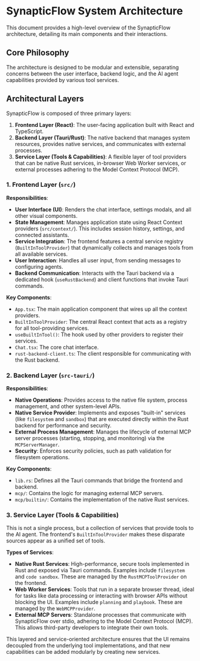 # SynapticFlow System Architecture

This document provides a high-level overview of the SynapticFlow architecture, detailing its main components and their interactions.

## Core Philosophy

The architecture is designed to be modular and extensible, separating concerns between the user interface, backend logic, and the AI agent capabilities provided by various tool services.

## Architectural Layers

SynapticFlow is composed of three primary layers:

1.  **Frontend Layer (React)**: The user-facing application built with React and TypeScript.
2.  **Backend Layer (Tauri/Rust)**: The native backend that manages system resources, provides native services, and communicates with external processes.
3.  **Service Layer (Tools & Capabilities)**: A flexible layer of tool providers that can be native Rust services, in-browser Web Worker services, or external processes adhering to the Model Context Protocol (MCP).

### 1. Frontend Layer (`src/`)

**Responsibilities**:

- **User Interface (UI)**: Renders the chat interface, settings modals, and all other visual components.
- **State Management**: Manages application state using React Context providers (`src/context/`). This includes session history, settings, and connected assistants.
- **Service Integration**: The frontend features a central service registry (`BuiltInToolProvider`) that dynamically collects and manages tools from all available services.
- **User Interaction**: Handles all user input, from sending messages to configuring agents.
- **Backend Communication**: Interacts with the Tauri backend via a dedicated hook (`useRustBackend`) and client functions that invoke Tauri commands.

**Key Components**:

- `App.tsx`: The main application component that wires up all the context providers.
- `BuiltInToolProvider`: The central React context that acts as a registry for all tool-providing services.
- `useBuiltInTool()`: The hook used by other providers to register their services.
- `Chat.tsx`: The core chat interface.
- `rust-backend-client.ts`: The client responsible for communicating with the Rust backend.

### 2. Backend Layer (`src-tauri/`)

**Responsibilities**:

- **Native Operations**: Provides access to the native file system, process management, and other system-level APIs.
- **Native Service Provider**: Implements and exposes "built-in" services (like `filesystem` and `sandbox`) that are executed directly within the Rust backend for performance and security.
- **External Process Management**: Manages the lifecycle of external MCP server processes (starting, stopping, and monitoring) via the `MCPServerManager`.
- **Security**: Enforces security policies, such as path validation for filesystem operations.

**Key Components**:

- `lib.rs`: Defines all the Tauri commands that bridge the frontend and backend.
- `mcp/`: Contains the logic for managing external MCP servers.
- `mcp/builtin/`: Contains the implementation of the native Rust services.

### 3. Service Layer (Tools & Capabilities)

This is not a single process, but a collection of services that provide tools to the AI agent. The frontend's `BuiltInToolProvider` makes these disparate sources appear as a unified set of tools.

**Types of Services**:

- **Native Rust Services**: High-performance, secure tools implemented in Rust and exposed via Tauri commands. Examples include `filesystem` and `code sandbox`. These are managed by the `RustMCPToolProvider` on the frontend.
- **Web Worker Services**: Tools that run in a separate browser thread, ideal for tasks like data processing or interacting with browser APIs without blocking the UI. Examples include `planning` and `playbook`. These are managed by the `WebMCPProvider`.
- **External MCP Servers**: Standalone processes that communicate with SynapticFlow over stdio, adhering to the Model Context Protocol (MCP). This allows third-party developers to integrate their own tools.

This layered and service-oriented architecture ensures that the UI remains decoupled from the underlying tool implementations, and that new capabilities can be added modularly by creating new services.
